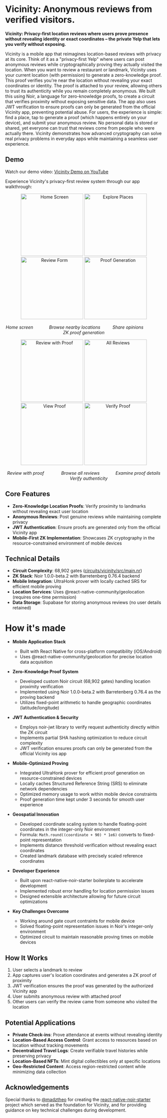 # Vicinity: Anonymous reviews from verified visitors.

**Vicinity: Privacy-first location reviews where users prove presence without revealing identity or exact coordinates – the private Yelp that lets you verify without exposing.**

Vicinity is a mobile app that reimagines location-based reviews with privacy at its core. Think of it as a "privacy-first Yelp" where users can post anonymous reviews while cryptographically proving they actually visited the location.
When you want to review a restaurant or landmark, Vicinity uses your current location (with permission) to generate a zero-knowledge proof. This proof verifies you're near the location without revealing your exact coordinates or identity. The proof is attached to your review, allowing others to trust its authenticity while you remain completely anonymous.
We built this using Noir, a language for zero-knowledge proofs, to create a circuit that verifies proximity without exposing sensitive data. The app also uses JWT verification to ensure proofs can only be generated from the official Vicinity app, preventing potential abuse.
For users, the experience is simple: find a place, tap to generate a proof (which happens entirely on your device), and submit your anonymous review. No personal data is stored or shared, yet everyone can trust that reviews come from people who were actually there.
Vicinity demonstrates how advanced cryptography can solve real privacy problems in everyday apps while maintaining a seamless user experience.

## Demo

Watch our demo video: [Vicinity Demo on YouTube](https://www.youtube.com/shorts/wCjCrI-eCCo)

Experience Vicinity's privacy-first review system through our app walkthrough:

<p align="center">
  <img src="assets/images/1_home.png" width="200" alt="Home Screen">
  <img src="assets/images/2_expore_places.png" width="200" alt="Explore Places">
  <img src="assets/images/3_review_form.png" width="200" alt="Review Form">
  <img src="assets/images/4_review_proof_generated.png" width="200" alt="Proof Generation">
</p>
<p align="center">
  <em>Home screen</em> &nbsp;&nbsp;&nbsp;&nbsp;&nbsp;&nbsp;&nbsp;&nbsp;&nbsp;&nbsp;&nbsp;
  <em>Browse nearby locations</em> &nbsp;&nbsp;&nbsp;&nbsp;&nbsp;&nbsp;&nbsp;&nbsp;
  <em>Share opinions</em> &nbsp;&nbsp;&nbsp;&nbsp;&nbsp;&nbsp;&nbsp;&nbsp;&nbsp;&nbsp;&nbsp;&nbsp;&nbsp;&nbsp;
  <em>ZK proof generation</em>
</p>

<p align="center">
  <img src="assets/images/5_review_proof.png" width="200" alt="Review with Proof">
  <img src="assets/images/6_all_reviews.png" width="200" alt="All Reviews">
  <img src="assets/images/7_view_proof.png" width="200" alt="View Proof">
  <img src="assets/images/8_verify_proof.png" width="200" alt="Verify Proof">
</p>
<p align="center">
  <em>Review with proof</em> &nbsp;&nbsp;&nbsp;&nbsp;&nbsp;&nbsp;&nbsp;&nbsp;&nbsp;&nbsp;&nbsp;&nbsp;
  <em>Browse all reviews</em> &nbsp;&nbsp;&nbsp;&nbsp;&nbsp;&nbsp;&nbsp;&nbsp;&nbsp;&nbsp;&nbsp;
  <em>Examine proof details</em> &nbsp;&nbsp;&nbsp;&nbsp;&nbsp;&nbsp;&nbsp;
  <em>Verify authenticity</em>
</p>

## Core Features

- **Zero-Knowledge Location Proofs**: Verify proximity to landmarks without revealing exact user location
- **Anonymous Reviews**: Post genuine reviews while maintaining complete privacy
- **JWT Authentication**: Ensure proofs are generated only from the official Vicinity app
- **Mobile-First ZK Implementation**: Showcases ZK cryptography in the resource-constrained environment of mobile devices

## Technical Details

- **Circuit Complexity**: 68,902 gates ([circuits/vicinity/src/main.nr](circuits/vicinity/src/main.nr))
- **ZK Stack**: Noir 1.0.0-beta.2 with Barretenberg 0.76.4 backend
- **Mobile Integration**: UltraHonk prover with locally cached SRS for efficient mobile proving
- **Location Services**: Uses @react-native-community/geolocation (requires one-time permission)
- **Data Storage**: Supabase for storing anonymous reviews (no user details retained)


# How it's made

* **Mobile Application Stack**
  * Built with React Native for cross-platform compatibility (iOS/Android)
  * Uses @react-native-community/geolocation for precise location data acquisition

* **Zero-Knowledge Proof System**
  * Developed custom Noir circuit (68,902 gates) handling location proximity verification
  * Implemented using Noir 1.0.0-beta.2 with Barretenberg 0.76.4 as the proving backend
  * Utilizes fixed-point arithmetic to handle geographic coordinates (latitude/longitude)

* **JWT Authentication & Security**
  * Employs noir-jwt library to verify request authenticity directly within the ZK circuit
  * Implements partial SHA hashing optimization to reduce circuit complexity
  * JWT verification ensures proofs can only be generated from the official Vicinity ios app

* **Mobile-Optimized Proving**
  * Integrated UltraHonk prover for efficient proof generation on resource-constrained devices
  * Locally caches Structured Reference String (SRS) to eliminate network dependencies
  * Optimized memory usage to work within mobile device constraints
  * Proof generation time kept under 3 seconds for smooth user experience

* **Geospatial Innovation**
  * Developed coordinate scaling system to handle floating-point coordinates in the integer-only Noir environment
  * Formula: `Math.round((coordinate + 90) * 1e6)` converts to fixed-point representation
  * Implements distance threshold verification without revealing exact coordinates
  * Created landmark database with precisely scaled reference coordinates

* **Developer Experience**
  * Built upon react-native-noir-starter boilerplate to accelerate development
  * Implemented robust error handling for location permission issues
  * Designed extensible architecture allowing for future circuit optimizations

* **Key Challenges Overcome**
  * Working around gate count contraints for mobile device 
  * Solved floating-point representation issues in Noir's integer-only environment
  * Optimized circuit to maintain reasonable proving times on mobile devices

## How It Works

1. User selects a landmark to review
2. App captures user's location coordinates and generates a ZK proof of proximity
3. JWT verification ensures the proof was generated by the authorized Vicinity app
4. User submits anonymous review with attached proof
5. Other users can verify the review came from someone who visited the location

## Potential Applications

- **Private Check-ins**: Prove attendance at events without revealing identity
- **Location-Based Access Control**: Grant access to resources based on location without tracking movements
- **Decentralized Travel Logs**: Create verifiable travel histories while preserving privacy
- **Location-Based NFTs**: Mint digital collectibles only at specific locations
- **Geo-Restricted Content**: Access region-restricted content while minimizing data collection

## Acknowledgements

Special thanks to [@madztheo](https://github.com/madztheo) for creating the [react-native-noir-starter](https://github.com/madztheo/noir-react-native-starter) project which served as the foundation for Vicinity, and for providing guidance on key technical challenges during development.
